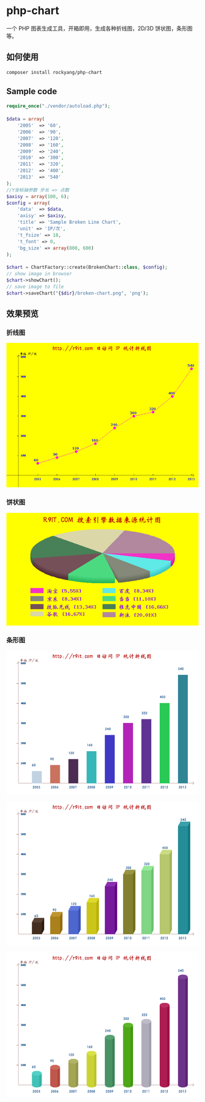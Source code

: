 # php-chart
一个 PHP 图表生成工具，开箱即用，生成各种折线图，2D/3D 饼状图，条形图等。

## 如何使用
```bash
composer install rockyang/php-chart
```

## Sample code
```php
require_once("./vendor/autoload.php");

$data = array(
    '2005'  => '60',
    '2006' 	=> '90',
    '2007'  => '120',
    '2008'  => '160',
    '2009'  => '240',
    '2010'  => '300',
    '2011'  => '320',
    '2012'  => '400',
    '2013'	=> '540'
);
//Y坐标抽参数 步长 => 点数
$axisy = array(100, 6);			
$config = array(
    'data' 	=> $data,
    'axisy' => $axisy,
    'title' => 'Sample Broken Line Chart',
    'unit' => 'IP/次',
    't_fsize' => 18,
    't_font' => 0,
    'bg_size' => array(800, 600)
);

$chart = ChartFactory::create(BrokenChart::class, $config);
// show image in browser
$chart->showChart();
// save image to file
$chart->saveChart("{$dir}/broken-chart.png", 'png');
```

## 效果预览

### 折线图
![折线图](image/broken-chart.png)

### 饼状图
![饼状图](image/pie-chart.png)

### 条形图
![条形图](image/square-2D-chart.png)

![条形图](image/square-3D-chart.png)

![条形图](image/circle-3D-chart.png)